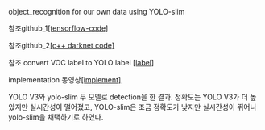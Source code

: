 object_recognition for our own data using YOLO-slim

참조github_1[[tensorflow-code]](https://github.com/YunYang1994/tensorflow-yolov3)  

참조github_2[[c++ darknet code]](https://github.com/AlexeyAB/darknet)

참조 convert VOC label to YOLO label [[label]](https://github.com/yifanli8086/convert2Bo)

implementation 동영상[[implement]](https://youtu.be/DQuO6h57ieo)  


YOLO V3와 yolo-slim 두 모델로 detection을 한 결과. 정확도는 YOLO V3가 더 높았지만 실시간성이 떨어졌고, YOLO-slim은 조금 정확도가 낮지만 실시간성이 뛰어나 yolo-slim을 채택하기로 하였다.
